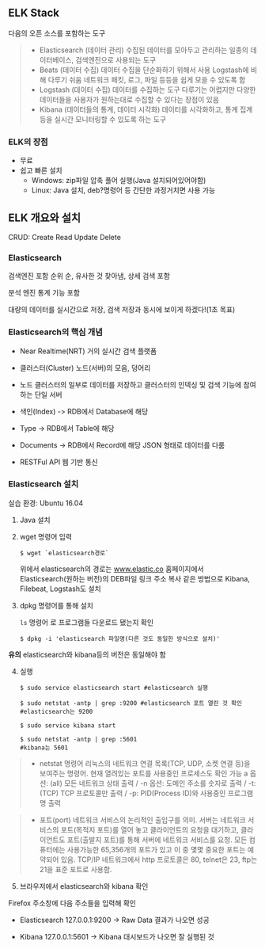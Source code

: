 ## ELK Stack
다음의 오픈 소스를 포함하는 도구

>
>* Elasticsearch (데이터 관리)
수집된 데이터를 모아두고 관리하는 일종의 데이터베이스, 검색엔진으로 사용되는 도구
>* Beats (데이터 수집)
데이터 수집을 단순화하기 위해서 사용
Logstash에 비해 다루기 쉬움
네트워크 패킷, 로그, 파일 등등을 쉽게 모을 수 있도록 함
>* Logstash (데이터 수집)
데이터를 수집하는 도구
다루기는 어렵지만 다양한 데이터들을 사용자가 원하는대로 수집할 수 있다는 장점이 있음
>* Kibana (데이터들의 통계, 데이터 시각화)
데이터를 시각화하고, 통계 집계 등을 실시간 모니터링할 수 있도록 하는 도구


### ELK의 장점

* 무료
* 쉽고 빠른 설치
    * Windows: zip파일 압축 풀어 실행(Java 설치되어있어야함)
    * Linux: Java 설치, deb?명령어 등 간단한 과정거치면 사용 가능 


## ELK 개요와 설치

CRUD: Create Read Update Delete

### Elasticsearch

검색엔진 포함
순위 순, 유사한 것 찾아냄, 상세 검색 포함

분석 엔진
통계 기능 포함

대량의 데이터를 실시간으로 저장, 검색
저장과 동시에 보이게 하겠다!(1초 목표)

### Elasticsearch의 핵심 개념
* Near Realtime(NRT)
거의 실시간 검색 플랫폼

* 클러스터(Cluster)
노드(서버)의 모음, 덩어리

* 노드
클러스터의 일부로 데이터를 저장하고 클러스터의 인덱싱 및 검색 기능에 참여하는 단일 서버

* 색인(Index) -> RDB에서 Database에 해당

* Type -> RDB에서 Table에 해당

* Documents -> RDB에서 Record에 해당
JSON 형태로 데이터를 다룸

* RESTFul API
웹 기반 통신


### Elasticsearch 설치
실습 환경: Ubuntu 16.04

1. Java 설치

2. wget 명령어 입력
    ```shell script
    $ wget `elasticsearch경로` 
    ```
   
   위에서 elasticsearch의 경로는
   www.elastic.co 홈페이지에서 Elasticsearch(원하는 버전)의 DEB파일 링크 주소 복사
   같은 방법으로 Kibana, Filebeat, Logstash도 설치
   
3. dpkg 명령어를 통해 설치

    `ls` 명령어 로 프로그램들 다운로드 됐는지 확인
    ```shell script
    $ dpkg -i 'elasticsearch 파일명(다른 것도 동일한 방식으로 설치)'
    ```

**유의**
elasticsearch와 kibana등의 버전은 동일해야 함

4. 실행

    ```shell script
    $ sudo service elasticsearch start #elasticsearch 실행
   
   $ sudo netstat -antp | grep :9200 #elasticsearch 포트 열린 것 확인
   #elasticsearch는 9200
   
   $ sudo service kibana start
   
   $ sudo netstat -antp | grep :5601
   #kibana는 5601
    ```

> * netstat 명령어
> 리눅스의 네트워크 연결 목록(TCP, UDP, 소켓 연결 등)을 보여주는 명령어. 현재 열려있는 포트를 사용중인 프로세스도 확인 가능
> a 옵션: (all) 모든 네트워크 상태 출력 / -n 옵션: 도메인 주소를 숫자로 출력 / -t: (TCP) TCP 프로토콜만 출력 / -p: PID(Process ID)와 사용중인 프로그램명 출력
> 

> * 포트(port)
> 네트워크 서비스의 논리적인 출입구를 의미. 서버는 네트워크 서비스의 포트(목적지 포트)를 열어 놓고 클라이언트의 요청을 대기하고, 클라이언트도 포트(출발지 포트)를 통해 서버에 네트워크 서비스를 요청. 모든 컴퓨터에는 사용가능한 65,356개의 포트가 있고 이 중 몇몇 중요한 포트는 예약되어 있음. TCP/IP 네트워크에서 http 프로토콜은 80, telnet은 23, ftp는 21을 표준 포트로 사용함.


5. 브라우저에서 elasticsearch와 kibana 확인

Firefox 주소창에 다음 주소들을 입력해 확인

* Elasticsearch
127.0.0.1:9200
-> Raw Data 결과가 나오면 성공

* Kibana
127.0.0.1:5601
-> Kibana 대시보드가 나오면 잘 실행된 것

